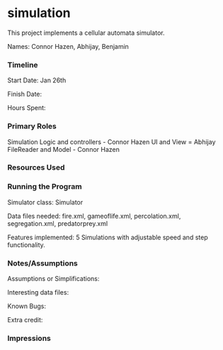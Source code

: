 simulation
====

This project implements a cellular automata simulator.

Names: Connor Hazen, Abhijay, Benjamin

### Timeline

Start Date: Jan 26th

Finish Date: 

Hours Spent:

### Primary Roles

Simulation Logic and controllers - Connor Hazen
UI and View = Abhijay
FileReader and Model - Connor Hazen


### Resources Used


### Running the Program

Simulator class: Simulator

Data files needed: fire.xml, gameoflife.xml, percolation.xml, segregation.xml, predatorprey.xml

Features implemented: 5 Simulations with adjustable speed and step functionality. 



### Notes/Assumptions

Assumptions or Simplifications:

Interesting data files:

Known Bugs:

Extra credit:


### Impressions

